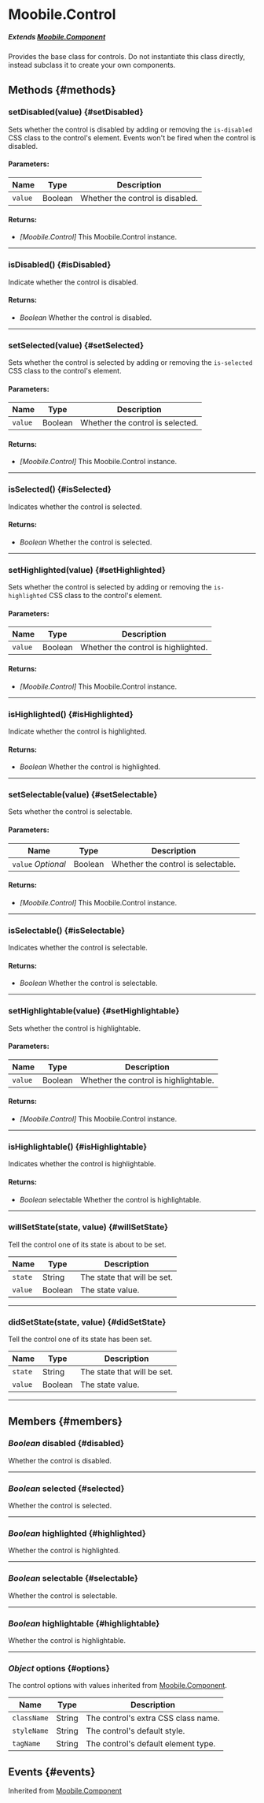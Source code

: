 Moobile.Control
================================================================================

##### Extends *[Moobile.Component](../Component/Component.md)*

Provides the base class for controls. Do not instantiate this class directly, instead subclass it to create your own components.

Methods {#methods}
--------------------------------------------------------------------------------

### setDisabled(value) {#setDisabled}

Sets whether the control is disabled by adding or removing the `is-disabled` CSS class to the control's element. Events won't be fired when the control is disabled.

#### Parameters:

Name    | Type    | Description
------- | ------- | -----------
`value` | Boolean | Whether the control is disabled.

#### Returns:

- *[Moobile.Control]* This Moobile.Control instance.

-----

### isDisabled() {#isDisabled}

Indicate whether the control is disabled.

#### Returns:

- *Boolean* Whether the control is disabled.

-----

### setSelected(value) {#setSelected}

Sets whether the control is selected by adding or removing the `is-selected` CSS class to the control's element.

#### Parameters:

Name    | Type    | Description
------- | ------- | -----------
`value` | Boolean | Whether the control is selected.

#### Returns:

- *[Moobile.Control]* This Moobile.Control instance.

-----

### isSelected() {#isSelected}

Indicates whether the control is selected.

#### Returns:

- *Boolean* Whether the control is selected.

-----

### setHighlighted(value) {#setHighlighted}

Sets whether the control is selected by adding or removing the `is-highlighted` CSS class to the control's element.

#### Parameters:

Name    | Type    | Description
------- | ------- | -----------
`value` | Boolean | Whether the control is highlighted.

#### Returns:

- *[Moobile.Control]* This Moobile.Control instance.

-----

### isHighlighted() {#isHighlighted}

Indicate whether the control is highlighted.

#### Returns:

- *Boolean* Whether the control is highlighted.

-----

### setSelectable(value) {#setSelectable}

Sets whether the control is selectable.

#### Parameters:

Name  | Type | Description
----- | ---- | -----------
`value` *Optional* | Boolean | Whether the control is selectable.

#### Returns:

- *[Moobile.Control]* This Moobile.Control instance.

-----

### isSelectable() {#isSelectable}

Indicates whether the control is selectable.

#### Returns:

- *Boolean* Whether the control is selectable.

-----

### setHighlightable(value) {#setHighlightable}

Sets whether the control is highlightable.

#### Parameters:

Name    | Type    | Description
------- | ------- | -----------
`value` | Boolean | Whether the control is highlightable.

#### Returns:

- *[Moobile.Control]* This Moobile.Control instance.

-----

### isHighlightable() {#isHighlightable}

Indicates whether the control is highlightable.

#### Returns:

- *Boolean* selectable Whether the control is highlightable.

-----

### willSetState(state, value) {#willSetState}

Tell the control one of its state is about to be set.

Name    | Type    | Description
------- | ------- | -----------
`state` | String  | The state that will be set.
`value` | Boolean | The state value.

-----

### didSetState(state, value) {#didSetState}

Tell the control one of its state has been set.

Name    | Type    | Description
------- | ------- | -----------
`state` | String  | The state that will be set.
`value` | Boolean | The state value.

-----

Members {#members}
--------------------------------------------------------------------------------

### *Boolean* disabled {#disabled}

Whether the control is disabled.

-----

### *Boolean* selected {#selected}

Whether the control is selected.

-----

### *Boolean* highlighted {#highlighted}

Whether the control is highlighted.

-----

### *Boolean* selectable {#selectable}

Whether the control is selectable.

-----

### *Boolean* highlightable {#highlightable}

Whether the control is highlightable.

-----

### *Object* options  {#options}

The control options with values inherited from [Moobile.Component](../Component/Component.md).

Name        | Type   | Description
----------- | ------ | -----------
`className` | String | The control's extra CSS class name.
`styleName` | String | The control's default style.
`tagName`   | String | The control's default element type.

Events {#events}
--------------------------------------------------------------------------------

Inherited from [Moobile.Component](../Component/Component.md)

